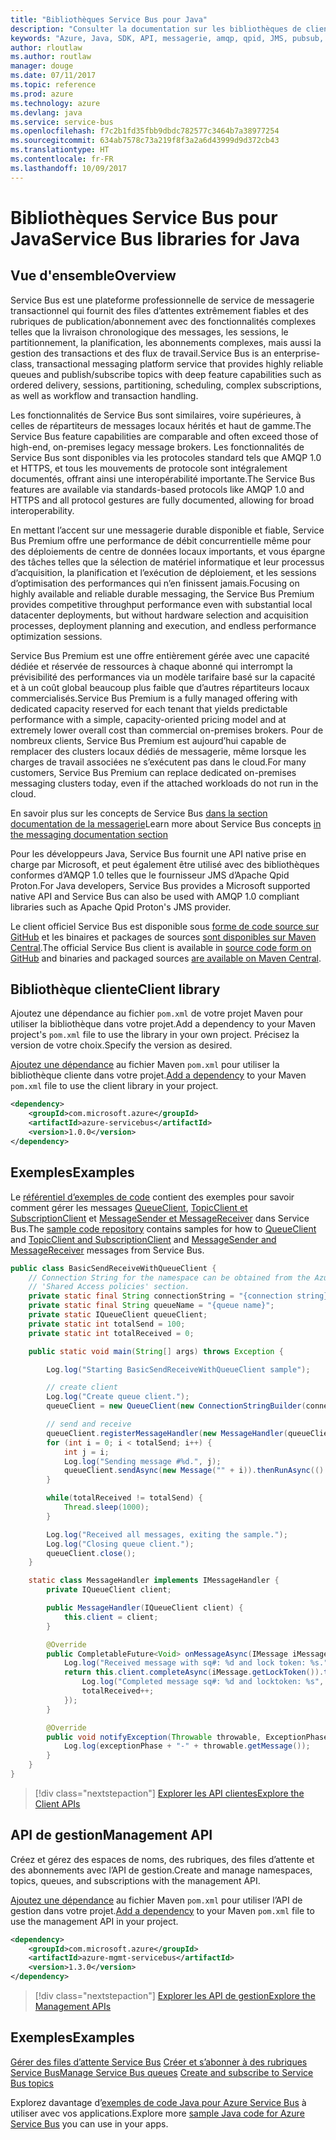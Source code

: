```yaml
---
title: "Bibliothèques Service Bus pour Java"
description: "Consulter la documentation sur les bibliothèques de client et de gestion Java pour Service Bus"
keywords: "Azure, Java, SDK, API, messagerie, amqp, qpid, JMS, pubsub, pub-sub, répartiteur de messages"
author: rloutlaw
ms.author: routlaw
manager: douge
ms.date: 07/11/2017
ms.topic: reference
ms.prod: azure
ms.technology: azure
ms.devlang: java
ms.service: service-bus
ms.openlocfilehash: f7c2b1fd35fbb9dbdc782577c3464b7a38977254
ms.sourcegitcommit: 634ab7578c73a219f8f3a2a6d43999d9d372cb43
ms.translationtype: HT
ms.contentlocale: fr-FR
ms.lasthandoff: 10/09/2017
---
```

# <a name="service-bus-libraries-for-java"></a><span data-ttu-id="ac89d-104">Bibliothèques Service Bus pour Java</span><span class="sxs-lookup"><span data-stu-id="ac89d-104">Service Bus libraries for Java</span></span>

## <a name="overview"></a><span data-ttu-id="ac89d-105">Vue d'ensemble</span><span class="sxs-lookup"><span data-stu-id="ac89d-105">Overview</span></span>

<span data-ttu-id="ac89d-106">Service Bus est une plateforme professionnelle de service de messagerie transactionnel qui fournit des files d’attentes extrêmement fiables et des rubriques de publication/abonnement avec des fonctionnalités complexes telles que la livraison chronologique des messages, les sessions, le partitionnement, la planification, les abonnements complexes, mais aussi la gestion des transactions et des flux de travail.</span><span class="sxs-lookup"><span data-stu-id="ac89d-106">Service Bus is an enterprise-class, transactional messaging platform service that provides highly reliable queues and publish/subscribe topics with deep feature capabilities such as ordered delivery, sessions, partitioning, scheduling, complex subscriptions, as well as workflow and transaction handling.</span></span>

<span data-ttu-id="ac89d-107">Les fonctionnalités de Service Bus sont similaires, voire supérieures, à celles de répartiteurs de messages locaux hérités et haut de gamme.</span><span class="sxs-lookup"><span data-stu-id="ac89d-107">The Service Bus feature capabilities are comparable and often exceed those of high-end, on-premises legacy message brokers.</span></span> <span data-ttu-id="ac89d-108">Les fonctionnalités de Service Bus sont disponibles via les protocoles standard tels que AMQP 1.0 et HTTPS, et tous les mouvements de protocole sont intégralement documentés, offrant ainsi une interopérabilité importante.</span><span class="sxs-lookup"><span data-stu-id="ac89d-108">The Service Bus features are available via standards-based protocols like AMQP 1.0 and HTTPS and all protocol gestures are fully documented, allowing for broad interoperability.</span></span> 

<span data-ttu-id="ac89d-109">En mettant l’accent sur une messagerie durable disponible et fiable, Service Bus Premium offre une performance de débit concurrentielle même pour des déploiements de centre de données locaux importants, et vous épargne des tâches telles que la sélection de matériel informatique et leur processus d’acquisition, la planification et l’exécution de déploiement, et les sessions d’optimisation des performances qui n’en finissent jamais.</span><span class="sxs-lookup"><span data-stu-id="ac89d-109">Focusing on highly available and reliable durable messaging, the Service Bus Premium provides competitive throughput performance even with substantial local datacenter deployments, but without hardware selection and acquisition processes, deployment planning and execution, and endless performance optimization sessions.</span></span> 

<span data-ttu-id="ac89d-110">Service Bus Premium est une offre entièrement gérée avec une capacité dédiée et réservée de ressources à chaque abonné qui interrompt la prévisibilité des performances via un modèle tarifaire basé sur la capacité et à un coût global beaucoup plus faible que d’autres répartiteurs locaux commercialisés.</span><span class="sxs-lookup"><span data-stu-id="ac89d-110">Service Bus Premium is a fully managed offering with dedicated capacity reserved for each tenant that yields predictable performance with a simple, capacity-oriented pricing model and at extremely lower overall cost than commercial on-premises brokers.</span></span> <span data-ttu-id="ac89d-111">Pour de nombreux clients, Service Bus Premium est aujourd’hui capable de remplacer des clusters locaux dédiés de messagerie, même lorsque les charges de travail associées ne s’exécutent pas dans le cloud.</span><span class="sxs-lookup"><span data-stu-id="ac89d-111">For many customers, Service Bus Premium can replace dedicated on-premises messaging clusters today, even if the attached workloads do not run in the cloud.</span></span> 

<span data-ttu-id="ac89d-112">En savoir plus sur les concepts de Service Bus [dans la section documentation de la messagerie](https://docs.microsoft.com/en-us/azure/service-bus-messaging/)</span><span class="sxs-lookup"><span data-stu-id="ac89d-112">Learn more about Service Bus concepts [in the messaging documentation section](https://docs.microsoft.com/en-us/azure/service-bus-messaging/)</span></span> 

<span data-ttu-id="ac89d-113">Pour les développeurs Java, Service Bus fournit une API native prise en charge par Microsoft, et peut également être utilisé avec des bibliothèques conformes d’AMQP 1.0 telles que le fournisseur JMS d’Apache Qpid Proton.</span><span class="sxs-lookup"><span data-stu-id="ac89d-113">For Java developers, Service Bus provides a Microsoft supported native API and Service Bus can also be used with AMQP 1.0 compliant libraries such as Apache Qpid Proton's JMS provider.</span></span>

<span data-ttu-id="ac89d-114">Le client officiel Service Bus est disponible sous [forme de code source sur GitHub](https://github.com/azure/azure-service-bus-java) et les binaires et packages de sources [sont disponibles sur Maven Central](http://search.maven.org/#search%7Cga%7C1%7Ca%3A%22azure-servicebus%22).</span><span class="sxs-lookup"><span data-stu-id="ac89d-114">The official Service Bus client is available in [source code form on GitHub](https://github.com/azure/azure-service-bus-java) and binaries and packaged sources [are available on Maven Central](http://search.maven.org/#search%7Cga%7C1%7Ca%3A%22azure-servicebus%22).</span></span> 


## <a name="client-library"></a><span data-ttu-id="ac89d-115">Bibliothèque cliente</span><span class="sxs-lookup"><span data-stu-id="ac89d-115">Client library</span></span>


<span data-ttu-id="ac89d-116">Ajoutez une dépendance au fichier `pom.xml` de votre projet Maven pour utiliser la bibliothèque dans votre projet.</span><span class="sxs-lookup"><span data-stu-id="ac89d-116">Add a dependency to your Maven project's `pom.xml` file to use the library in your own project.</span></span> <span data-ttu-id="ac89d-117">Précisez la version de votre choix.</span><span class="sxs-lookup"><span data-stu-id="ac89d-117">Specify the version as desired.</span></span>

<span data-ttu-id="ac89d-118">[Ajoutez une dépendance](https://maven.apache.org/guides/getting-started/index.html#How_do_I_use_external_dependencies) au fichier Maven `pom.xml` pour utiliser la bibliothèque cliente dans votre projet.</span><span class="sxs-lookup"><span data-stu-id="ac89d-118">[Add a dependency](https://maven.apache.org/guides/getting-started/index.html#How_do_I_use_external_dependencies) to your Maven `pom.xml` file to use the client library in your project.</span></span>   

```XML
<dependency>
    <groupId>com.microsoft.azure</groupId>
    <artifactId>azure-servicebus</artifactId>
    <version>1.0.0</version>
</dependency>
```

## <a name="examples"></a><span data-ttu-id="ac89d-119">Exemples</span><span class="sxs-lookup"><span data-stu-id="ac89d-119">Examples</span></span>

<span data-ttu-id="ac89d-120">Le [référentiel d’exemples de code](https://github.com/Azure/azure-service-bus/blob/master/samples/Java/) contient des exemples pour savoir comment gérer les messages [QueueClient](https://github.com/Azure/azure-service-bus/blob/master/samples/Java/src/com/microsoft/azure/servicebus/samples/BasicSendReceiveWithQueueClient.java), [TopicClient et SubscriptionClient](https://github.com/Azure/azure-service-bus/blob/master/samples/Java/src/com/microsoft/azure/servicebus/samples/BasicSendReceiveWithTopicSubscriptionClient.java) et [MessageSender et MessageReceiver](https://github.com/Azure/azure-service-bus/blob/master/samples/Java/src/com/microsoft/azure/servicebus/samples/SendReceiveWithMessageSenderReceiver.java) dans Service Bus.</span><span class="sxs-lookup"><span data-stu-id="ac89d-120">The [sample code repository](https://github.com/Azure/azure-service-bus/blob/master/samples/Java/) contains samples for how to [QueueClient](https://github.com/Azure/azure-service-bus/blob/master/samples/Java/src/com/microsoft/azure/servicebus/samples/BasicSendReceiveWithQueueClient.java) and [TopicClient and SubscriptionClient](https://github.com/Azure/azure-service-bus/blob/master/samples/Java/src/com/microsoft/azure/servicebus/samples/BasicSendReceiveWithTopicSubscriptionClient.java) and [MessageSender and MessageReceiver](https://github.com/Azure/azure-service-bus/blob/master/samples/Java/src/com/microsoft/azure/servicebus/samples/SendReceiveWithMessageSenderReceiver.java) messages from Service Bus.</span></span>


```java
public class BasicSendReceiveWithQueueClient {
    // Connection String for the namespace can be obtained from the Azure portal under the
    // 'Shared Access policies' section.
    private static final String connectionString = "{connection string}";
    private static final String queueName = "{queue name}";
    private static IQueueClient queueClient;
    private static int totalSend = 100;
    private static int totalReceived = 0;

    public static void main(String[] args) throws Exception {

        Log.log("Starting BasicSendReceiveWithQueueClient sample");

        // create client
        Log.log("Create queue client.");
        queueClient = new QueueClient(new ConnectionStringBuilder(connectionString, queueName), ReceiveMode.PeekLock);

        // send and receive
        queueClient.registerMessageHandler(new MessageHandler(queueClient), new MessageHandlerOptions(1, false, Duration.ofMinutes(1)));
        for (int i = 0; i < totalSend; i++) {
            int j = i;
            Log.log("Sending message #%d.", j);
            queueClient.sendAsync(new Message("" + i)).thenRunAsync(() -> { Log.log("Sent message #%d.", j);});
        }

        while(totalReceived != totalSend) {
            Thread.sleep(1000);
        }

        Log.log("Received all messages, exiting the sample.");
        Log.log("Closing queue client.");
        queueClient.close();
    }

    static class MessageHandler implements IMessageHandler {
        private IQueueClient client;

        public MessageHandler(IQueueClient client) {
            this.client = client;
        }

        @Override
        public CompletableFuture<Void> onMessageAsync(IMessage iMessage) {
            Log.log("Received message with sq#: %d and lock token: %s.", iMessage.getSequenceNumber(), iMessage.getLockToken());
            return this.client.completeAsync(iMessage.getLockToken()).thenRunAsync(() -> {
                Log.log("Completed message sq#: %d and locktoken: %s", iMessage.getSequenceNumber(), iMessage.getLockToken());
                totalReceived++;
            });
        }

        @Override
        public void notifyException(Throwable throwable, ExceptionPhase exceptionPhase) {
            Log.log(exceptionPhase + "-" + throwable.getMessage());
        }
    }
}
```

> [!div class="nextstepaction"]
> [<span data-ttu-id="ac89d-121">Explorer les API clientes</span><span class="sxs-lookup"><span data-stu-id="ac89d-121">Explore the Client APIs</span></span>](/java/api/overview/azure/servicebus/clientlibrary)

## <a name="management-api"></a><span data-ttu-id="ac89d-122">API de gestion</span><span class="sxs-lookup"><span data-stu-id="ac89d-122">Management API</span></span>

<span data-ttu-id="ac89d-123">Créez et gérez des espaces de noms, des rubriques, des files d’attente et des abonnements avec l’API de gestion.</span><span class="sxs-lookup"><span data-stu-id="ac89d-123">Create and manage namespaces, topics, queues, and subscriptions with the management API.</span></span>

<span data-ttu-id="ac89d-124">[Ajoutez une dépendance](https://maven.apache.org/guides/getting-started/index.html#How_do_I_use_external_dependencies) au fichier Maven `pom.xml` pour utiliser l’API de gestion dans votre projet.</span><span class="sxs-lookup"><span data-stu-id="ac89d-124">[Add a dependency](https://maven.apache.org/guides/getting-started/index.html#How_do_I_use_external_dependencies) to your Maven `pom.xml` file to use the management API in your project.</span></span>  

```XML
<dependency>
    <groupId>com.microsoft.azure</groupId>
    <artifactId>azure-mgmt-servicebus</artifactId>
    <version>1.3.0</version>
</dependency>
```

> [!div class="nextstepaction"]
> [<span data-ttu-id="ac89d-125">Explorer les API de gestion</span><span class="sxs-lookup"><span data-stu-id="ac89d-125">Explore the Management APIs</span></span>](/java/api/overview/azure/servicebus/managementapi)


## <a name="examples"></a><span data-ttu-id="ac89d-126">Exemples</span><span class="sxs-lookup"><span data-stu-id="ac89d-126">Examples</span></span>

<span data-ttu-id="ac89d-127">[Gérer des files d’attente Service Bus](https://github.com/Azure-Samples/service-bus-java-manage-queue-with-basic-features)
[Créer et s’abonner à des rubriques Service Bus](https://github.com/Azure-Samples/service-bus-java-manage-publish-subscribe-with-basic-features)</span><span class="sxs-lookup"><span data-stu-id="ac89d-127">[Manage Service Bus queues](https://github.com/Azure-Samples/service-bus-java-manage-queue-with-basic-features)
[Create and subscribe to Service Bus topics](https://github.com/Azure-Samples/service-bus-java-manage-publish-subscribe-with-basic-features)</span></span>

<span data-ttu-id="ac89d-128">Explorez davantage d’[exemples de code Java pour Azure Service Bus](https://azure.microsoft.com/resources/samples/?platform=java&term=bus) à utiliser avec vos applications.</span><span class="sxs-lookup"><span data-stu-id="ac89d-128">Explore more [sample Java code for Azure Service Bus](https://azure.microsoft.com/resources/samples/?platform=java&term=bus) you can use in your apps.</span></span>